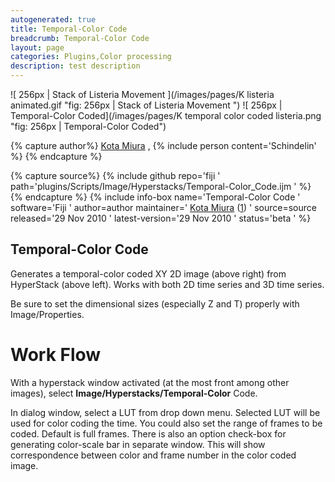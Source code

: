```yaml
---
autogenerated: true
title: Temporal-Color Code
breadcrumb: Temporal-Color Code
layout: page
categories: Plugins,Color processing
description: test description
---
```


![ 256px \| Stack of Listeria Movement ](/images/pages/K listeria animated.gif "fig: 256px | Stack of Listeria Movement ") ![ 256px \| Temporal-Color Coded](/images/pages/K temporal color coded listeria.png "fig: 256px | Temporal-Color Coded")


{% capture author%}
 [Kota Miura](http://cmci.embl.de) , {% include person content='Schindelin' %}
{% endcapture %}

{% capture source%}
{% include github repo='fiji ' path='plugins/Scripts/Image/Hyperstacks/Temporal-Color\_Code.ijm ' %}
{% endcapture %}
{% include info-box name='Temporal-Color Code ' software='Fiji ' author=author maintainer=' [Kota Miura](http://cmci.embl.de) ([1](mailto:miura@embl.de)) ' source=source released='29 Nov 2010 ' latest-version='29 Nov 2010 ' status='beta ' %}

Temporal-Color Code
-------------------

Generates a temporal-color coded XY 2D image (above right) from HyperStack (above left). Works with both 2D time series and 3D time series.

Be sure to set the dimensional sizes (especially Z and T) properly with Image/Properties.  

Work Flow
=========

With a hyperstack window activated (at the most front among other images), select **Image/Hyperstacks/Temporal-Color** Code.

In dialog window, select a LUT from drop down menu. Selected LUT will be used for color coding the time. You could also set the range of frames to be coded. Default is full frames. There is also an option check-box for generating color-scale bar in separate window. This will show correspondence between color and frame number in the color coded image.

 
